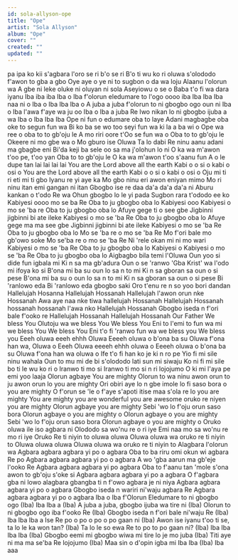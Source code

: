 ```yaml
---
id: sola-allyson-ope
title: "Ope"
artist: "Sola Allyson"
album: "Ope"
cover: ""
created: ""
updated: ""
---
```


pa ipa ko kii s'agbara l'oro se ri b'o se ri
B'o ti wu ko ri oluwa s'olododo f'awon to gba a gbo
Oye aye o ye ni to sugbon o da wa loju
Alaanu l'olorun wa
A gbe ni leke oluke ni oluyan ni sola
Aseyiowu o se o Baba t'o fi wa dara iyanu
Iba iba iba
Iba o
Iba f'olorun eledumare to l'ogo oooo iba
Iba Iba Iba naa ni o Iba o
Iba Iba Iba o
A juba a juba f'olorun to ni gbogbo ogo oun ni Iba o
Iba l'awa f'aye wa ju oo Iba o
Iba a juba Re Iwo nikan lo ni gbogbo ijuba a wa Iba o
Iba Iba Iba
Ope ni fun o edumare oba to laye
Adani magbagbe oba oke to segun fun wa
Bi ko ba se wo too seyi fun wa ki la a ba wi o
Ope wa ree o oba to to gb'oju le
A mo riri oore t'Oo se fun wa o
Oba to to gb'oju le
Okeere ni mo gbe wa o
Mo gburo ise Oluwa
Ta lo dabi Re ninu aanu adani ma gbagbe eni
Bi'da keji ba sele  oo sa ma j'olohun lo ni
O ka wa m'awon t'oo pe, t'oo yan
Oba to to gb'oju le
O ka wa m'awon t'oo s'aanu fun
A o le dupe tan lai lai lai lai
You are the Lord above all the earth
Kabi o o si o kabi o osi o
You are the Lord above all the earth
Kabi o o si o kabi o osi o
Oju mi ti ri eti mi ti gbo
Iyanu re yi aye ka
Mo gbo ninu eri awon eniyan mimo
Mo ri ninu itan emi gangan ni itan
Gbogbo ise re daa da'a da'a da'a ni
Aburu kankan o t'odo Re wa
Ohun gbogbo lo le yi pada
Sugbon rara t'ododo ee ko
Kabiyesi oooo  mo se ba Re
Oba to ju gbogbo oba lo
Kabiyesi ooo
Kabiyesi o mo se 'ba re
Oba to ju gbogbo oba lo
Afuye gege ti o see gbe
Jigbinni jigbinni bi ate ileke
Kabiyesi o mo se 'ba Re
Oba to ju gbogbo oba lo
Afuye gege ma ma see gbe
Jigbinni jigbinni bi ate ileke
Kabiyesi o mo se 'ba Re
Oba to ju gbogbo oba lo
Mo se 'ba re o mo se 'ba Re
Mo f'ori bale mo gb'owo soke
Mo se'ba re o mo se 'ba Re
Ni 'rele okan mi ni mo wari
Kabiyesi o mo se 'ba Re
Oba to ju gbogbo oba lo
Kabiyesi o
Kabiyesi o mo se 'ba Re
Oba to ju gbogbo oba lo
Aigbagbo bila temi l'Oluwa
Oun yoo si dide fun igbala mi
Ki n sa ma gb'adura
Oun o se 'ranwo
'Gba Krist' wa l'odo mi ifoya ko si
B'ona mi ba su oun lo sa n to mi
Ki n sa gboran sa oun o si pese
B'ona mi ba su o oun lo sa n to mi
Ki n sa gboran sa oun o si pese
Bi 'ranlowo eda
Bi 'ranlowo eda gbogbo saki
Oro t'enu re n so yoo bori dandan
Hallelujah
Hosanna
Hallelujah
Hossanah
Hallelujah l'awon orun nke
Hossanah
Awa aye naa nke tiwa hallelujah
Hossanah
Hallelujah
Hossanah hossanah hossanah l'awa nko
Hallelujah Hossanah
Gbogbo iseda n f'ori bale f'ooko re Hallelujah
Hossanah
Hallelujah
Hossanah
Our Father
We bless You
Olutoju wa we bless You
We bless You
Eni to l'emi to fun wa mi we bless You
We bless You
Eni t'o fi 'ranwo fun wa we bless you
We bless you
Eeeh oluwa eeeh ehhh Oluwa
Eeeeh oluwa o b'ona ba su
Oluwa f'ona han wa, Oluwa o
Eeeh Oluwa eeeeh ehhh oluwa o
Eeeeh oluwa o b'ona ba su
Oluwa f'ona han wa oluwa o
Ife t'o fi han ko je ki n ro pe
Yio fi mi sile ninu wahala
Oun to mu mi de bi s'olododo lati sun mi siwaju
Ko ni fi mi sile bo ti le wu ko ri o
Iranwo ti mo si
Iranwo ti mo si n ri lojojumo
O ki mi l'aya pe emi yoo laaja
Olorun agbaye
You are mighty
Olorun to wa ninu awon orun to ju awon orun lo you are mighty
Ori obiri aye lo n gbe imole lo fi saso bora o you are mighty
O f'orun se 'le o f'aye s'apoti itise maa s'ola re lo you are mighty
You are mighty you are wonderful you are awesome oruko re niyen you are mighty
Olorun agbaye you are mighty
Sebi 'wo lo f'oju orun saso bora
Olorun agbaye o you are mighty o
Olorun agbaye o you are mighty
Sebi 'wo lo f'oju orun saso bora
Olorun agbaye o you are mighty o
Oruko oluwa ile iso agbara ni
Olododo sa wo'nu re o ri iye
Emi naa mo sa wo'nu re mo ri iye
Oruko Re ti niyin to oluwa oluwa
Oluwa oluwa wa oruko re ti niyin to
Oluwa oluwa oluwa
Oluwa oluwa wa oruko re ti niyin to
Alagbara l'olorun wa
Agbara agbara agbara yi po o agbara
Oba to ba riru omi okun wi agbara Re po
Agbara agbara agbara yi po o agbara
A wo 'gba aarun ma gb'eje l'ooko Re
Agbara agbara agbara yi po  agbara
Oba to f'aanu tan 'mole s'ona awon to gb'oju s'oke si
Agbara agbara agbara yi po a agbara
O f'agbara gba ni lowo alagbara gbangba ti n f'owo agbara je ni niya
Agbara agbara agbara yi po o agbara
Gbogbo iseda n wariri ni'waju agbara Re
Agbara agbara agbara yi po o agbara
Iba o
Iba f'Olorun Eledumare to ni gbogbo ogo (Iba)
Iba Iba a (Iba)
A juba a juba, gbogbo ijuba wa tire ni (Iba)
Olorun to ni gbogbo ogo iba f'ooko Re (Iba)
Gbogbo iseda n f'ori bale ni'waju Re (Iba)
Iba Iba Iba a
Ise Re po o po o po o po gaan ni (Iba)
Awon ise iyanu t'oo ti se, ta lo le ka won tan? (Iba)
Ta lo le so ewa Re to po to po gaan ni? (Iba)
Iba Iba Iba Iba (Iba)
Gbogbo eemi mi gbogbo wiwa mi tire lo je mo juba (Iba)
Titi aye ni ma ma se'ba Re lojojumo (Iba)
Maa sin o d'opin igba mi Iba Iba (Iba)
Iba aaa